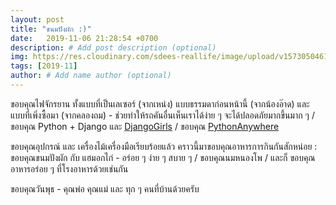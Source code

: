```yaml
---
layout: post
title: "ขนมปังผัก :)"
date:   2019-11-06 21:28:54 +0700
description: # Add post description (optional)
img: https://res.cloudinary.com/sdees-reallife/image/upload/v1573050461/IMG_20191106_191513.jpg # Add image post (optional)
tags: [2019-11]
author: # Add name author (optional)
---
```

ขอบคุณไฟจักรยาน ทั้งแบบที่เป็นเลเซอร์ (จากเหน่ง) แบบธรรมดาก่อนหน้านี้ (จากน้องอ๊าด) และ แบบที่เพิ่งซื้อมา (จากคลองถม) - ช่วยทำให้รถคันอื่นเห็นเราได้ง่าย ๆ จะได้ปลอดภัยมากขึ้นมาก ๆ / ขอบคุณ Python + Django และ [DjangoGirls](https://tutorial.djangogirls.org/en/) / ขอบคุณ [PythonAnywhere](https://www.pythonanywhere.com/)

ขอบคุณอุปกรณ์ และ เครื่องไม้เครื่องมือเรียบร้อยแล้ว คราวนี้มาขอบคุณอาหารการกินกันสักหน่อย : ขอบคุณขนมปังผัก กับ แฮมอกไก่ - อร่อย ๆ ง่าย ๆ สบาย ๆ / ขอบคุณนมหนองโพ / และก็ ขอบคุณอาหารอร่อย ๆ ที่โรงอาหารด้วยเช่นกัน

<i class="fa fa-child" style="color:plum"></i>

ขอบคุณวันพุธ - คุณพ่อ คุณแม่ และ ทุก ๆ คนที่บ้านด้วยครับ

